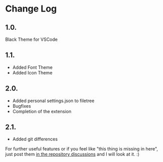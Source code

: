 # Change Log

## 1.0.
Black Theme for VSCode

## 1.1.
- Added Font Theme 
- Added Icon Theme

## 2.0.
- Added personal settings.json to filetree 
- Bugfixes
- Completion of the extension

## 2.1.
- Added git differences

For further useful features or if you feel like "this thing is missing in here", just post them [in the repository discussions](https://github.com/aichelberg2/vsbbc/discussions/1) and I will look at it. :)